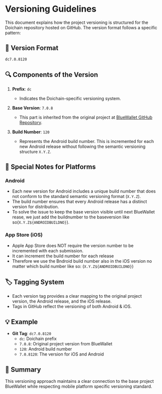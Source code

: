 
# Versioning Guidelines

This document explains how the project versioning is structured for the Doichain repository hosted on GitHub. The version format follows a specific pattern:

## 📌 Version Format
```
dc7.0.8120
```

## 🔍 Components of the Version
1. **Prefix**: `dc`
   - Indicates the Doichain-specific versioning system.

2. **Base Version**: `7.0.8`
   - This part is inherited from the original project at [BlueWallet GitHub Repository](https://github.com/BlueWallet/BlueWallet.git).

3. **Build Number**: `120`
   - Represents the Android build number. This is incremented for each new Android release without following the semantic versioning structure `X.Y.Z`.

## 🚀 Special Notes for Platforms

### Android
- Each new version for Android includes a unique build number that does not conform to the standard semantic versioning format (`X.Y.Z`).
- The build number ensures that every Android release has a distinct version for distribution.
- To solve the issue to keep the base version visible until next BlueWallet rease, we just add the buildnumber to the baseversion like so(`X.Y.Z${ANDROIDBUILDNO}`).

### App Store (iOS)
- Apple App Store does NOT require the version number to be incremented with each submission.
- It can increment the build number for each release
- Therefore we use the Bndroid build number also in the iOS version no matter which build number like so: (`X.Y.Z${ANDROIDBUILDNO}`) 

## 🏷️ Tagging System
- Each version tag provides a clear mapping to the original project version, the Android release, and the iOS release.
- Tags in GitHub reflect the versioning of both Android & iOS.

## 💡 Example
- **Git Tag**: `dc7.0.8120` 
  - `dc`: Doichain prefix
  - `7.0.8`: Original project version from BlueWallet
  - `120`: Android build number
  - `7.0.8120`: The version for iOS and Android 

## 📝 Summary
This versioning approach maintains a clear connection to the base project BlueWallet while respecting mobile platform specific versioning standard. 
